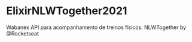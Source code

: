 # ElixirNLWTogether2021
Wabanex API para acompanhamento de treinos físicos. NLWTogether by @Rocketseat
